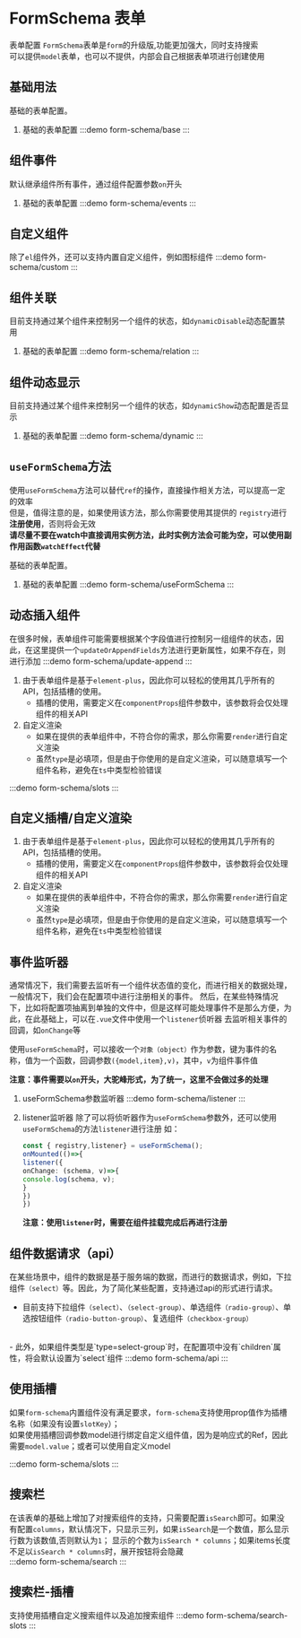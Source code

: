 # FormSchema 表单

表单配置
`FormSchema`表单是`form`的升级版,功能更加强大，同时支持搜索
<br>
可以提供`model`表单，也可以不提供，内部会自己根据表单项进行创建使用
## 基础用法

基础的表单配置。
1. 基础的表单配置
   :::demo
   form-schema/base
   :::
## 组件事件

默认继承组件所有事件，通过组件配置参数`on`开头
1. 基础的表单配置
   :::demo
   form-schema/events
   :::


## 自定义组件
除了`el`组件外，还可以支持内置自定义组件，例如图标组件
:::demo
form-schema/custom
:::

## 组件关联

目前支持通过某个组件来控制另一个组件的状态，如`dynamicDisable`动态配置禁用
1. 基础的表单配置
   :::demo
   form-schema/relation
   :::
## 组件动态显示

目前支持通过某个组件来控制另一个组件的状态，如`dynamicShow`动态配置是否显示
1. 基础的表单配置
   :::demo
   form-schema/dynamic
   :::

## `useFormSchema`方法
使用`useFormSchema`方法可以替代`ref`的操作，直接操作相关方法，可以提高一定的效率
<br>
但是，值得注意的是，如果使用该方法，那么你需要使用其提供的 `registry`进行**注册使用**，否则将会无效
<br>
**请尽量不要在watch中直接调用实例方法，此时实例方法会可能为空，可以使用副作用函数`watchEffect`代替**

基础的表单配置。
1. 基础的表单配置
   :::demo
   form-schema/useFormSchema
   :::

## 动态插入组件
在很多时候，表单组件可能需要根据某个字段值进行控制另一组组件的状态，因此，在这里提供一个`updateOrAppendFields`方法进行更新属性，如果不存在，则进行添加
   :::demo
   form-schema/update-append
   :::

1. 由于表单组件是基于`element-plus`，因此你可以轻松的使用其几乎所有的API，包括插槽的使用。
    - 插槽的使用，需要定义在`componentProps`组件参数中，该参数将会仅处理组件的相关API
2. 自定义渲染
   - 如果在提供的表单组件中，不符合你的需求，那么你需要`render`进行自定义渲染
   - 虽然`type`是必填项，但是由于你使用的是自定义渲染，可以随意填写一个组件名称，避免在`ts`中类型检验错误
   
:::demo
form-schema/slots
:::
## 自定义插槽/自定义渲染

1. 由于表单组件是基于`element-plus`，因此你可以轻松的使用其几乎所有的API，包括插槽的使用。
    - 插槽的使用，需要定义在`componentProps`组件参数中，该参数将会仅处理组件的相关API
2. 自定义渲染
    - 如果在提供的表单组件中，不符合你的需求，那么你需要`render`进行自定义渲染
    - 虽然`type`是必填项，但是由于你使用的是自定义渲染，可以随意填写一个组件名称，避免在`ts`中类型检验错误


## 事件监听器

通常情况下，我们需要去监听有一个组件状态值的变化，而进行相关的数据处理，一般情况下，我们会在配置项中进行注册相关的事件。
然后，在某些特殊情况下，比如将配置项抽离到单独的文件中，但是这样可能处理事件不是那么方便，为此，在此基础上，可以在`.vue`文件中使用一个`listener`侦听器
去监听相关事件的回调，如`onChange`等
<br>

使用`useFormSchema`时，可以接收一个`对象（object）`作为参数，键为事件的名称，值为一个函数，回调参数`({model,item},v)`，其中，`v`为组件事件值
<br>

**注意：事件需要以`on`开头，大驼峰形式，为了统一，这里不会做过多的处理**

1. useFormSchema参数监听器
   :::demo
   form-schema/listener
   :::

2. listener监听器
 除了可以将侦听器作为`useFormSchema`参数外，还可以使用`useFormSchema`的方法`listener`进行注册
  如：
    ```typescript
    const { registry,listener} = useFormSchema();
    onMounted(()=>{
    listener({
    onChange: (schema, v)=>{
    console.log(schema, v);
    }
    })
    })
    ```
   **注意：使用`listener`时，需要在组件挂载完成后再进行注册**


## 组件数据请求（api）
在某些场景中，组件的数据是基于服务端的数据，而进行的数据请求，例如，下拉组件`（select）`等。因此，为了简化某些配置，支持通过api的形式进行请求。
<br>
 - 目前支持下拉组件`（select）`、`（select-group）`、单选组件`（radio-group）`、单选按钮组件`（radio-button-group）`、复选组件`（checkbox-group）`
<br>
 - 此外，如果组件类型是`type=select-group`时，在配置项中没有`children`属性，将会默认设置为`select`组件
:::demo
form-schema/api
:::

## 使用插槽
如果`form-schema`内置组件没有满足要求，`form-schema`支持使用prop值作为插槽名称（如果没有设置`slotKey`）；
<br>
如果使用插槽回调参数model进行绑定自定义组件值，因为是响应式的Ref，因此需要`model.value`；或者可以使用自定义model

:::demo
form-schema/slots
:::

## 搜索栏

在该表单的基础上增加了对搜索组件的支持，只需要配置`isSearch`即可。如果没有配置`columns`，默认情况下，只显示三列，如果`isSearch`是一个数值，那么显示行数为该数值,否则默认为`1`；
显示的个数为`isSearch * columns`；如果items长度不足以`isSearch * columns`时，展开按钮将会隐藏
<br>
:::demo
form-schema/search
:::

## 搜索栏-插槽

支持使用插槽自定义搜索组件以及追加搜索组件
:::demo
form-schema/search-slots
:::
